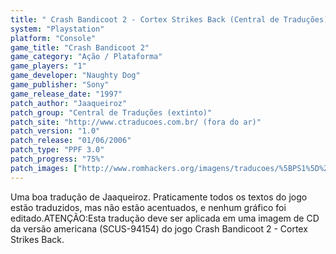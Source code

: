 ```yaml
---
title: " Crash Bandicoot 2 - Cortex Strikes Back (Central de Traduções)"
system: "Playstation"
platform: "Console"
game_title: "Crash Bandicoot 2"
game_category: "Ação / Plataforma"
game_players: "1"
game_developer: "Naughty Dog"
game_publisher: "Sony"
game_release_date: "1997"
patch_author: "Jaaqueiroz"
patch_group: "Central de Traduções (extinto)"
patch_site: "http://www.ctraducoes.com.br/ (fora do ar)"
patch_version: "1.0"
patch_release: "01/06/2006"
patch_type: "PPF 3.0"
patch_progress: "75%"
patch_images: ["http://www.romhackers.org/imagens/traducoes/%5BPS1%5D%20Crash%20Bandicoot%202%20-%20Cortex%20Strikes%20Back%20-%20Central%20de%20Tradu%C3%A7%C3%B5es%20-%201.jpg","http://www.romhackers.org/imagens/traducoes/%5BPS1%5D%20Crash%20Bandicoot%202%20-%20Cortex%20Strikes%20Back%20-%20Central%20de%20Tradu%C3%A7%C3%B5es%20-%202.jpg","http://www.romhackers.org/imagens/traducoes/%5BPS1%5D%20Crash%20Bandicoot%202%20-%20Cortex%20Strikes%20Back%20-%20Central%20de%20Tradu%C3%A7%C3%B5es%20-%203.jpg"]
---
```

Uma boa tradução de Jaaqueiroz. Praticamente todos os textos do jogo estão traduzidos, mas não estão acentuados, e nenhum gráfico foi editado.ATENÇÃO:Esta tradução deve ser aplicada em uma imagem de CD da versão americana (SCUS-94154) do jogo Crash Bandicoot 2 - Cortex Strikes Back.